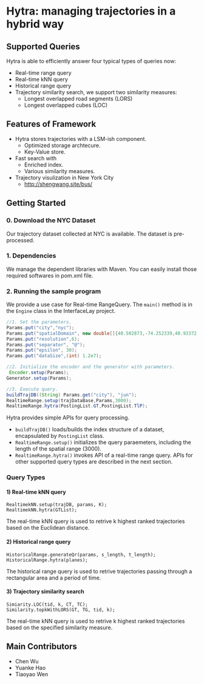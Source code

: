 # Hytra: managing trajectories in a hybrid way

## Supported Queries

Hytra is able to efficiently answer four typical types of queries now:

* Real-time range query
* Real-time kNN query
* Historical range query
* Trajectory similarity search, we support two similarity measures:
  * Longest overlapped road segments (LORS)
  * Longest overlapped cubes (LOC)

## Features of Framework

* Hytra stores trajectories with a LSM-ish component.
  * Optimized storage archtecure.
  * Key-Value store.
* Fast search with
  * Enriched index.
  * Various similarity measures.
* Trajectory visulization in New York City
  * http://shengwang.site/bus/

## Getting Started

### 0. Download the NYC Dataset

Our trajectory dataset collected at NYC is available. The dataset is pre-processed. 

### 1. Dependencies

We manage the dependent libraries with Maven. You can easily install those required softwares in pom.xml file.

### 2. Running the sample program

We provide a use case for Real-time RangeQuery. The `main()` method is in the `Engine` class in the InterfaceLay project.

```java
//1. Set the parameters.     
Params.put("city","nyc");     
Params.put("spatialDomain", new double[]{40.502873,-74.252339,40.93372,-73.701241});        
Params.put("resolution",6);        
Params.put("separator", "@");        
Params.put("epsilon", 30);        
Params.put("dataSize",(int) 1.2e7);

//2. Initialize the encoder and the generator with parameters.
 Encoder.setup(Params);
Generator.setup(Params);

//3. Execute query.
buildTrajDB((String) Params.get("city"), "jun");
RealtimeRange.setup(trajDataBase,Params,3000);
RealtimeRange.hytra(PostingList.GT,PostingList.TlP);
```

Hytra provides simple APIs for query processing.

* `buildTrajDB()` loads/builds the index structure of a dataset, encapsulated by `PostingList` class.
* `RealtimeRange.setup()` initializes the query paraemeters, including the length of the spatial range (3000).
* `RealtimeRange.hytra()` invokes API of a real-time range query. APIs for other supported query types are described in the next section.

### Query Types

#### 1) Real-time kNN query

```
RealtimekNN.setup(trajDB, params, K);
RealtimekNN.hytra(GTList);
```

The real-time kNN query is used to retrive k highest ranked trajectories based on the Euclidean distance. 

#### 2) Historical range query

```
HistoricalRange.generateQr(params, s_length, t_length);
HistoricalRange.hytra(planes);
```

The historical range query is used to retrive trajectories passing through a rectangular area and a period of time.

#### 3) Trajectory similarity search

```
Simiarity.LOC(tid, k, CT, TC);
Similarity.topkWithLORS(GT, TG, tid, k);
```

The real-time kNN query is used to retrive k highest ranked trajectories based on the specified similarity measure.

## Main Contributors

* Chen Wu
* Yuanke Hao
* Tiaoyao Wen

